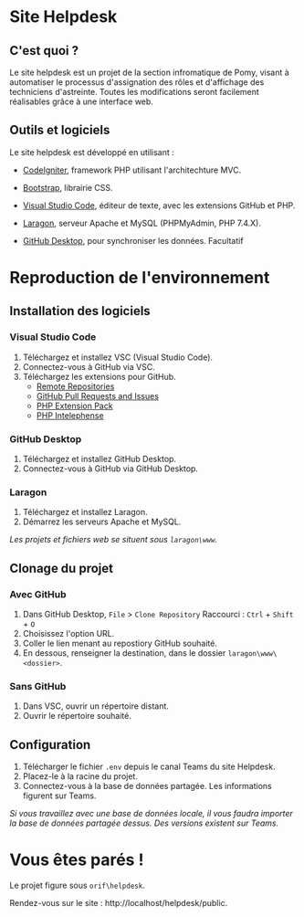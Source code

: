 # Site Helpdesk

## C'est quoi ?

Le site helpdesk est un projet de la section infromatique de Pomy, visant à automatiser le processus d'assignation des rôles et d'affichage des techniciens d'astreinte. Toutes les modifications seront facilement réalisables grâce à une interface web.

## Outils et logiciels

Le site helpdesk est développé en utilisant :

- [CodeIgniter](https://codeigniter.com/), framework PHP utilisant l'architechture MVC.
- [Bootstrap](https://getbootstrap.com/), librairie CSS.

- [Visual Studio Code](https://code.visualstudio.com/), éditeur de texte, avec les extensions GitHub et PHP.
- [Laragon](https://laragon.org/), serveur Apache et MySQL (PHPMyAdmin, PHP 7.4.X).
- [GitHub Desktop](https://desktop.github.com/), pour synchroniser les données. Facultatif

# Reproduction de l'environnement

## Installation des logiciels

### Visual Studio Code

1. Téléchargez et installez VSC (Visual Studio Code).
2. Connectez-vous à GitHub via VSC.
3. Téléchargez les extensions pour GitHub.
    - [Remote Repositories](https://marketplace.visualstudio.com/items?itemName=ms-vscode.remote-repositories)
    - [GitHub Pull Requests and Issues](https://marketplace.visualstudio.com/items?itemName=GitHub.vscode-pull-request-github)
    - [PHP Extension Pack](https://marketplace.visualstudio.com/items?itemName=xdebug.php-pack)
    - [PHP Intelephense](https://marketplace.visualstudio.com/items?itemName=bmewburn.vscode-intelephense-client)

### GitHub Desktop

1. Téléchargez et installez GitHub Desktop.
2. Connectez-vous à GitHub via GitHub Desktop.

### Laragon

1. Téléchargez et installez Laragon.
2. Démarrez les serveurs Apache et MySQL.

_Les projets et fichiers web se situent sous `laragon\www`._

## Clonage du projet

### Avec GitHub

1. Dans GitHub Desktop, `File` > `Clone Repository`
   Raccourci : `Ctrl` + `Shift` + `O`
2. Choisissez l'option URL.
3. Coller le lien menant au repostiory GitHub souhaité.
4. En dessous, renseigner la destination, dans le dossier `laragon\www\<dossier>`.

### Sans GitHub

1. Dans VSC, ouvrir un répertoire distant.
2. Ouvrir le répertoire souhaité.

## Configuration

1. Télécharger le fichier `.env` depuis le canal Teams du site Helpdesk.
2. Placez-le à la racine du projet.
3. Connectez-vous à la base de données partagée. Les informations figurent sur Teams.

_Si vous travaillez avec une base de données locale, il vous faudra importer la base de données partagée dessus. Des versions existent sur Teams._

# Vous êtes parés !
Le projet figure sous `orif\helpdesk`.

Rendez-vous sur le site : http://localhost/helpdesk/public.
